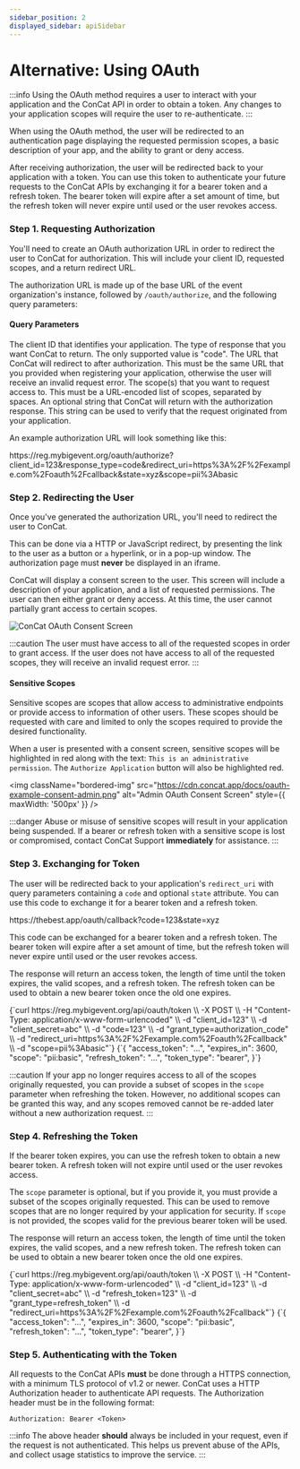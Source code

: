 ```yaml
---
sidebar_position: 2
displayed_sidebar: apiSidebar
---
```


# Alternative: Using OAuth

:::info
Using the OAuth method requires a user to interact with your application and the ConCat API in order to obtain a token. Any changes to your application scopes will require the user to re-authenticate.
:::

When using the OAuth method, the user will be redirected to an authentication page displaying the requested permission scopes, a basic description of your app, and the ability to grant or deny access.

After receiving authorization, the user will be redirected back to your application with a token. You can use this token to authenticate your future requests to the ConCat APIs by exchanging it for a bearer token and a refresh token. The bearer token will expire after a set amount of time, but the refresh token will never expire until used or the user revokes access.

### Step 1. Requesting Authorization
You'll need to create an OAuth authorization URL in order to redirect the user to ConCat for authorization. This will include your client ID, requested scopes, and a return redirect URL.

The authorization URL is made up of the base URL of the event organization's instance, followed by `/oauth/authorize`, and the following query parameters:

#### Query Parameters
<div style={{ marginBottom: "1rem" }}>
  <attribute id="oauth-req-clientId" name="client_id" type="number">
    The client ID that identifies your application.
  </attribute>
  <attribute id="oauth-req-responseType" name="response_type" type="string">
    The type of response that you want ConCat to return. The only supported value is "code".
  </attribute>
  <attribute id="oauth-req-redirectUri" name="redirect_uri" type="string">
    The URL that ConCat will redirect to after authorization. This must be the same URL that you provided when registering your application, otherwise the user will receive an invalid request error.
  </attribute>
  <attribute id="oauth-req-scope" name="scope" type="string">
    The scope(s) that you want to request access to. This must be a URL-encoded list of scopes, separated by spaces.
  </attribute>
  <attribute id="oauth-req-state" name="state" type="string" optional>
    An optional string that ConCat will return with the authorization response. This string can be used to verify that the request originated from your application.
  </attribute>
</div>

An example authorization URL will look something like this:

<exampleBox header="Example" codeBlockType="http">
  https://reg.mybigevent.org/oauth/authorize?client_id=123&response_type=code&redirect_uri=https%3A%2F%2Fexample.com%2Foauth%2Fcallback&state=xyz&scope=pii%3Abasic
</exampleBox>

### Step 2. Redirecting the User

<div style={{ display: 'grid', gridTemplateColumns: 'repeat(auto-fit, minmax(300px, 1fr))', gridGap: '1rem', marginBottom: '1rem' }}>
  <div>
    <p>
      Once you've generated the authorization URL, you'll need to redirect the user to ConCat.
    </p>
    <p>
      This can be done via a HTTP or JavaScript redirect, by presenting the link to the user as a button or <code>a</code> hyperlink, or in a pop-up window. The authorization page must <strong>never</strong> be displayed in an iframe.
    </p>
    <p>
      ConCat will display a consent screen to the user. This screen will include a description of your application, and a list of requested permissions. The user can then either grant or deny access. At this time, the user cannot partially grant access to certain scopes.
    </p>
  </div>
  <div>
    <img className="bordered-img" src="https://cdn.concat.app/docs/oauth-example-consent.png" className="bordered-img" alt="ConCat OAuth Consent Screen" />
  </div>
</div>

:::caution
The user must have access to all of the requested scopes in order to grant access. If the user does not have access to all of the requested scopes, they will receive an invalid request error.
:::

#### Sensitive Scopes

Sensitive scopes are scopes that allow access to administrative endpoints or provide access to information of other users. These scopes should be requested with care and limited to only the scopes required to provide the desired functionality.

When a user is presented with a consent screen, sensitive scopes will be highlighted in red along with the text: `This is an administrative permission`. The `Authorize Application` button will also be highlighted red.

<img className="bordered-img" src="https://cdn.concat.app/docs/oauth-example-consent-admin.png" alt="Admin OAuth Consent Screen" style={{ maxWidth: '500px' }} />

<div style={{ marginBottom: '1.5rem' }} />

:::danger
Abuse or misuse of sensitive scopes will result in your application being suspended. If a bearer or refresh token with a sensitive scope is lost or compromised, contact ConCat Support **immediately** for assistance.
:::

### Step 3. Exchanging for Token

The user will be redirected back to your application's `redirect_uri` with query parameters containing a `code` and optional `state` attribute. You can use this code to exchange it for a bearer token and a refresh token.

<exampleBox header="Example" codeBlockType="http">
  https://thebest.app/oauth/callback?code=123&state=xyz
</exampleBox>

<div style={{ display: 'grid', gridTemplateColumns: 'repeat(auto-fit, minmax(300px, 1fr))', gridGap: '1rem', marginBottom: '1rem' }}>
  <div>
    <p>
      This code can be exchanged for a bearer token and a refresh token. The bearer token will expire after a set amount of time, but the refresh token will never expire until used or the user revokes access.
    </p>
    <p>
      The response will return an access token, the length of time until the token expires, the valid scopes, and a refresh token. The refresh token can be used to obtain a new bearer token once the old one expires.
    </p>
  </div>
  <div>
    <exampleBox header="/api/oauth/token" method="POST" headerSubText="cURL">
      {`curl https://reg.mybigevent.org/api/oauth/token \\
  -X POST \\
  -H "Content-Type: application/x-www-form-urlencoded" \\
  -d "client_id=123" \\
  -d "client_secret=abc" \\
  -d "code=123" \\
  -d "grant_type=authorization_code" \\
  -d "redirect_uri=https%3A%2F%2Fexample.com%2Foauth%2Fcallback" \\
  -d "scope=pii%3Abasic"`}
    </exampleBox>
    <exampleBox header="Response" headerSubText="application/json">
      {`{
  "access_token": "...",
  "expires_in": 3600,
  "scope": "pii:basic",
  "refresh_token": "...",
  "token_type": "bearer",
}`}
    </exampleBox>
  </div>
</div>

:::caution
If your app no longer requires access to all of the scopes originally requested, you can provide a subset of scopes in the `scope` parameter when refreshing the token. However, no additional scopes can be granted this way, and any scopes removed cannot be re-added later without a new authorization request.
:::

### Step 4. Refreshing the Token

<div style={{ display: 'grid', gridTemplateColumns: 'repeat(auto-fit, minmax(300px, 1fr))', gridGap: '1rem', marginBottom: '1rem' }}>
  <div>
    <p>
      If the bearer token expires, you can use the refresh token to obtain a new bearer token. A refresh token will not expire until used or the user revokes access.
    </p>
    <p>
      The <code>scope</code> parameter is optional, but if you provide it, you must provide a subset of the scopes originally requested. This can be used to remove scopes that are no longer required by your application for security. If <code>scope</code> is not provided, the scopes valid for the previous bearer token will be used.
    </p>
    <p>
      The response will return an access token, the length of time until the token expires, the valid scopes, and a new refresh token. The refresh token can be used to obtain a new bearer token once the old one expires.
    </p>
  </div>
  <div>
    <exampleBox header="/api/oauth/token" method="POST" headerSubText="cURL">
      {`curl https://reg.mybigevent.org/api/oauth/token \\
  -X POST \\
  -H "Content-Type: application/x-www-form-urlencoded" \\
  -d "client_id=123" \\
  -d "client_secret=abc" \\
  -d "refresh_token=123" \\
  -d "grant_type=refresh_token" \\
  -d "redirect_uri=https%3A%2F%2Fexample.com%2Foauth%2Fcallback"`}
    </exampleBox>
    <exampleBox header="Response" headerSubText="application/json">
      {`{
  "access_token": "...",
  "expires_in": 3600,
  "scope": "pii:basic",
  "refresh_token": "...",
  "token_type": "bearer",
}`}
    </exampleBox>
  </div>
</div>

### Step 5. Authenticating with the Token

All requests to the ConCat APIs **must** be done through a HTTPS connection, with a minimum TLS protocol of v1.2 or newer. ConCat uses a HTTP Authorization header to authenticate API requests. The Authorization header must be in the following format:

```
Authorization: Bearer <Token>
```

:::info
The above header **should** always be included in your request, even if the request is not authenticated. This helps us prevent abuse of the APIs, and collect usage statistics to improve the service.
:::